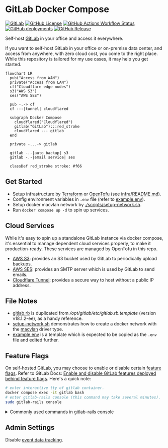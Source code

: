# GitLab Docker Compose

[![GitLab](https://img.shields.io/badge/GitLab-%23FC6D26?logo=gitlab&logoColor=white)](https://about.gitlab.com/)
[![GitHub License](https://img.shields.io/github/license/whisperpine/gitlab-compose)](https://github.com/whisperpine/gitlab-compose/blob/main/LICENSE)
[![GitHub Actions Workflow Status](https://img.shields.io/github/actions/workflow/status/whisperpine/gitlab-compose/checks.yml?logo=github&label=checks)](https://github.com/whisperpine/gitlab-compose/actions/workflows/checks.yml)
[![GitHub deployments](https://img.shields.io/github/deployments/whisperpine/gitlab-compose/infra-default?label=deployment&&logo=github)](https://github.com/whisperpine/gitlab-compose/deployments/infra-default)
[![GitHub Release](https://img.shields.io/github/v/release/whisperpine/gitlab-compose?logo=github)](https://github.com/whisperpine/gitlab-compose/releases)

Self-host [GitLab](https://about.gitlab.com/) in your office and access it everywhere.

If you want to self-host GitLab in your office or on-premise data center, and
access from anywhere, with zero cloud cost, you come to the right place. While
this repository is tailored for my use cases, it may help you get started.

```mermaid
flowchart LR
  pub("Access from WAN")
  private("Access from LAN")
  cf("Cloudflare edge nodes")
  s3("AWS S3")
  ses("AWS SES")

  pub -.-> cf
  cf ---|tunnel| cloudflared

  subgraph Docker Compose
    cloudflared("Cloudflared")
    gitlab("GitLab"):::red_stroke
    cloudflared --- gitlab
  end

  private -...-> gitlab

  gitlab -.-|auto backup| s3
  gitlab -.-|email service| ses

  classDef red_stroke stroke: #f66
```

## Get Started

- Setup infrastructure by [Terraform](<https://github.com/hashicorp/terraform>)
  or [OpenTofu](https://github.com/opentofu/opentofu) (see [infra/README.md](./infra/README.md)).
- Config environment variables in `.env` file (refer to [example.env](./example.env)).
- Setup docker macvlan network by [./scripts/setup-network.sh](./scripts/setup-network.sh).
- Run `docker compose up -d` to spin up services.

## Cloud Services

While it's easy to spin up a standalone GitLab instance via docker compose, it's
essential to manage dependent cloud services properly, to make it
production-ready. These services are managed by OpenTofu in this repo.

- [AWS S3](https://aws.amazon.com/s3/):
  provides an S3 bucket used by GitLab to periodically upload backups.
- [AWS SES](https://aws.amazon.com/ses/):
  provides an SMTP server which is used by GitLab to send emails.
- [Cloudflare Tunnel](https://developers.cloudflare.com/cloudflare-one/connections/connect-networks/):
  provides a secure way to host without a public IP address.

## File Notes

- [gitlab.rb](./gitlab.rb) is duplicated from */opt/gitlab/etc/gitlab.rb.template*
(version v18.1.2-ee), as a handy reference.
- [setup-network.sh](./scripts/setup-network.sh) demonstrates how to create a
  docker network with the
  [macvlan](https://docs.docker.com/network/drivers/macvlan/) driver type.
- [example.env](./example.env) is a template which is expected to be copied as
the `.env` file and edited further.

## Feature Flags

On self-hosted GitLab, you may choose to enable or disable certain [feature flags](https://docs.gitlab.com/ee/user/feature_flags).
Refer to GitLab Docs:
[Enable and disable GitLab features deployed behind feature flags](https://docs.gitlab.com/ee/administration/feature_flags).
Here's a quick note:

```sh
# enter interactive tty of gitlab container.
docker compose exec -it gitlab bash
# enter gitlab-rails console (this command may take several minutes).
sudo gitlab-rails console
```

<!-- markdownlint-disable MD033 -->
<details><summary>Commonly used commands in gitlab-rails console</summary>

```ruby
# enable "example_feature" feature flag.
Feature.enable(:example_feature)
# check if "example_feature" is enabled.
Feature.enabled?(:example_feature)
# disable "example_feature" feature flag.
Feature.disable(:example_feature)
# unset "example_feature" so that GitLab falls back to the default.
Feature.remove(:example_feature)
```

</details>
<!-- markdownlint-enable MD033 -->

## Admin Settings

Disable [event data tracking](https://docs.gitlab.com/administration/settings/event_data/).
